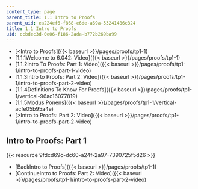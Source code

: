```yaml
---
content_type: page
parent_title: 1.1 Intro to Proofs
parent_uid: ea224ef6-f868-e6de-a69a-53241486c324
title: 1.1 Intro to Proofs
uid: ccbdec3d-0e06-f186-2ada-b772b269ba99
---
```


*   [\<Intro to Proofs]({{< baseurl >}}/pages/proofs/tp1-1)
*   [1.1.1Welcome to 6.042: Video]({{< baseurl >}}/pages/proofs/tp1-1)
*   [1.1.2Intro To Proofs: Part 1: Video]({{< baseurl >}}/pages/proofs/tp1-1/intro-to-proofs-part-1-video)
*   [1.1.3Intro to Proofs: Part 2: Video]({{< baseurl >}}/pages/proofs/tp1-1/intro-to-proofs-part-2-video)
*   [1.1.4Definitions To Know For Proofs]({{< baseurl >}}/pages/proofs/tp1-1/vertical-96ac16077819)
*   [1.1.5Modus Ponens]({{< baseurl >}}/pages/proofs/tp1-1/vertical-acfe05b95a4e)
*   [\>Intro to Proofs: Part 2: Video]({{< baseurl >}}/pages/proofs/tp1-1/intro-to-proofs-part-2-video)

Intro to Proofs: Part 1
-----------------------

{{< resource 9fdcd69c-dc60-a24f-2a97-7390725f5d26 >}}

*   [BackIntro to Proofs]({{< baseurl >}}/pages/proofs/tp1-1)
*   [ContinueIntro to Proofs: Part 2: Video]({{< baseurl >}}/pages/proofs/tp1-1/intro-to-proofs-part-2-video)